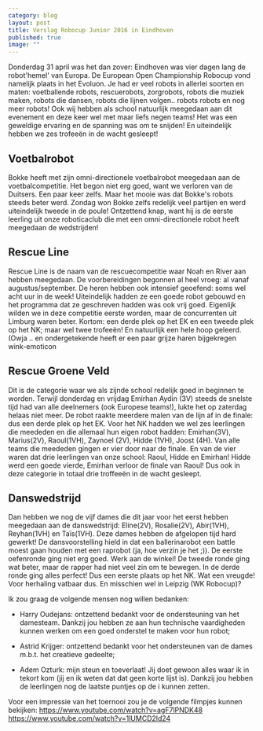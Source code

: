 ```yaml
---
category: blog
layout: post
title: Verslag Robocup Junior 2016 in Eindhoven
published: true
image: ""
---
```




Donderdag 31 april was het dan zover: Eindhoven was vier dagen lang de robot'hemel' van Europa. De European Open Championship Robocup vond namelijk plaats in het Evoluon. Je had er veel robots in allerlei soorten en maten: voetballende robots, rescuerobots, zorgrobots, robots die muziek maken, robots die dansen, robots die lijnen volgen.. robots robots en nog meer robots!
Ook wij hebben als school natuurlijk meegedaan aan dit evenement en deze keer wel met maar liefs negen teams! Het was een geweldige ervaring en de spanning was om te snijden! En uiteindelijk hebben we zes trofeeën in de wacht gesleept!

## Voetbalrobot

Bokke heeft met zijn omni-directionele voetbalrobot meegedaan aan de voetbalcompetitie. Het begon niet erg goed, want we verloren van de Duitsers. Een paar keer zelfs. Maar het mooie was dat Bokke's robots steeds beter werd. Zondag won Bokke zelfs redelijk veel partijen en werd uiteindelijk tweede in de poule! Ontzettend knap, want hij is de eerste leerling uit onze roboticaclub die met een omni-directionele robot heeft meegedaan de wedstrijden!

## Rescue Line

Rescue Line is de naam van de rescuecompetitie waar Noah en River aan hebben meegedaan. De voorbereidingen begonnen al heel vroeg: al vanaf augustus/september. De heren hebben ook intensief geoefend: soms wel acht uur in de week! Uiteindelijk hadden ze een goede robot gebouwd en het programma dat ze geschreven hadden was ook vrij goed. Eigenlijk wilden we in deze competitie eerste worden, maar de concurrenten uit Limburg waren beter. Kortom: een derde plek op het EK en een tweede plek op het NK; maar wel twee trofeeën! En natuurlijk een hele hoop geleerd. (Owja .. en ondergetekende heeft er een paar grijze haren bijgekregen wink-emoticon

## Rescue Groene Veld

Dit is de categorie waar we als zijnde school redelijk goed in beginnen te worden. Terwijl donderdag en vrijdag Emirhan Aydin (3V) steeds de snelste tijd had van alle deelnemers (ook Europese teams!), lukte het op zaterdag helaas niet meer. De robot raakte meerdere malen van de lijn af in de finale: dus een derde plek op het EK.
Voor het NK hadden we wel zes leerlingen die meededen en die allemaal hun eigen robot hadden: Emirhan(3V), Marius(2V), Raoul(1VH), Zaynoel (2V), Hidde (1VH), Joost (4H). Van alle teams die meededen gingen er vier door naar de finale. En van de vier waren dat drie leerlingen van onze school: Raoul, Hidde en Emirhan! Hidde werd een goede vierde, Emirhan verloor de finale van Raoul! Dus ook in deze categorie in totaal drie troffeeën in de wacht gesleept.

## Danswedstrijd

Dan hebben we nog de vijf dames die dit jaar voor het eerst hebben meegedaan aan de danswedstrijd: Eline(2V), Rosalie(2V), Abir(1VH), Reyhan(1VH) en Taïs(1VH). Deze dames hebben de afgelopen tijd hard gewerkt! De dansvoorstelling hield in dat een ballerinarobot een battle moest gaan houden met een raprobot (ja, hoe verzin je het ;)). De eerste oefenronde ging niet erg goed. Werk aan de winkel! De tweede ronde ging wat beter, maar de rapper had niet veel zin om te bewegen. In de derde ronde ging alles perfect! Dus een eerste plaats op het NK. Wat een vreugde! Voor herhaling vatbaar dus. En misschien wel in Leipzig (WK Robocup)?



Ik zou graag de volgende mensen nog willen bedanken:
- Harry Oudejans: ontzettend bedankt voor de ondersteuning van het damesteam. Dankzij jou hebben ze aan hun technische vaardigheden kunnen werken om een goed onderstel te maken voor hun robot;

- Astrid Krijger: ontzettend bedankt voor het ondersteunen van de dames m.b.t. het creatieve gedeelte;

- Adem Ozturk: mijn steun en toeverlaat! Jij doet gewoon alles waar ik in tekort kom (jij en ik weten dat dat geen korte lijst is). Dankzij jou hebben de leerlingen nog de laatste puntjes op de i kunnen zetten.



Voor een impressie van het toernooi zou je de volgende filmpjes kunnen bekijken:
https://www.youtube.com/watch?v=agF7lPNDK48
https://www.youtube.com/watch?v=1lUMCD2ld24
